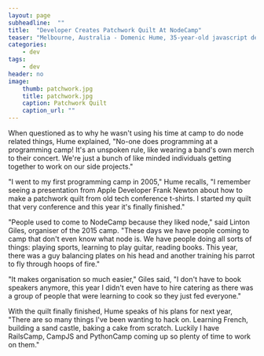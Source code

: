 ```yaml
---
layout: page
subheadline:  ""
title:  "Developer Creates Patchwork Quilt At NodeCamp"
teaser: "Melbourne, Australia - Domenic Hume, 35-year-old javascript developer has finally managed to finish the patchwork quilt he started making 10 years ago."
categories:
    - dev
tags:
    - dev
header: no
image:
    thumb: patchwork.jpg
    title: patchwork.jpg
    caption: Patchwork Quilt
    caption_url: ""
---
```


When questioned as to why he wasn't using his time at camp to do node related things, Hume explained, "No-one does programming at a programming camp! It's an unspoken rule, like wearing a band's own merch to their concert. We're just a bunch of like minded individuals getting together to work on our side projects."

"I went to my first programming camp in 2005," Hume recalls, "I remember seeing a presentation from Apple Developer Frank Newton about how to make a patchwork quilt from old tech conference t-shirts. I started my quilt that very conference and this year it's finally finished."

"People used to come to NodeCamp because they liked node," said Linton Giles, organiser of the 2015 camp. "These days we have people coming to camp that don't even know what node is. We have people doing all sorts of things: playing sports, learning to play guitar, reading books. This year, there was a guy balancing plates on his head and another training his parrot to fly through hoops of fire."

"It makes organisation so much easier," Giles said, "I don't have to book speakers anymore, this year I didn't even have to hire catering as there was a group of people that were learning to cook so they just fed everyone."

With the quilt finally finished, Hume speaks of his plans for next year, "There are so many things I've been wanting to hack on. Learning French, building a sand castle, baking a cake from scratch. Luckily I have RailsCamp, CampJS and PythonCamp coming up so plenty of time to work on them."
